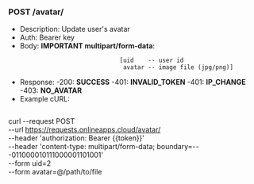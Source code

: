 ### POST /avatar/
- Description: Update user's avatar
- Auth: Bearer key
- Body: **IMPORTANT multipart/form-data**: 
  ```
                              [uid    -- user id
                               avatar -- image file (jpg/png)]
- Response:
    -200: **SUCCESS**
    -401: **INVALID_TOKEN**
    -401: **IP_CHANGE**
    -403: **NO_AVATAR**
- Example cURL:
  ```
curl --request POST \
  --url https://requests.onlineapps.cloud/avatar/ \
  --header 'authorization: Bearer {{token}}' \
  --header 'content-type: multipart/form-data; boundary=---011000010111000001101001' \
  --form uid=2 \
  --form avatar=@/path/to/file
